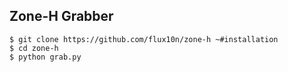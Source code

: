 ## Zone-H Grabber 

```
$ git clone https://github.com/flux10n/zone-h ~#installation
$ cd zone-h
$ python grab.py
```
